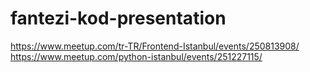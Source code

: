 # fantezi-kod-presentation

https://www.meetup.com/tr-TR/Frontend-Istanbul/events/250813908/
https://www.meetup.com/python-istanbul/events/251227115/


